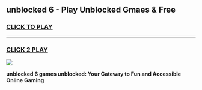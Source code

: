 
## unblocked 6 - Play Unblocked Gmaes & Free
<h3>
<a href="https://news.freeplayer.one?title=unblocked_6&ref=16F">CLICK TO PLAY</a></h3>
<hr>

<h3>
<a href="https://news.freeplayer.one?title=unblocked_6&ref=16F">CLICK 2 PLAY</a>
  
</h3>

<a href="https://news.freeplayer.one?title=unblocked_6&ref=16F/"><img src="https://clearcache.store/games.png"></a>


**unblocked 6 games unblocked: Your Gateway to Fun and Accessible Online Gaming**
